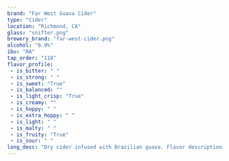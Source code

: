 ```yaml
---
brand: "Far West Guava Cider"
type: "Cider"
location: "Richmond, CA"
glass: "snifter.png"
brewery_brand: "far-west-cider.png"
alcohol: "6.9%"
ibu: "NA"
tap_order: "118"
flavor_profile:
 - is_bitter: " "
 - is_strong: " "
 - is_sweet: "True"
 - is_balanced: ""
 - is_light_crisp: "True"
 - is_creamy: ""
 - is_hoppy: " "
 - is_extra_hoppy: " "
 - is_light: " "
 - is_malty: " "
 - is_fruity: "True"
 - is_sour: " "
long_desc: "Dry cider infused with Brazilian guava. Flavor description is tropical, aromatic, guava-y"
---
```

